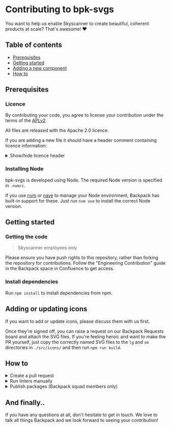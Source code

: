 # Contributing to bpk-svgs

You want to help us enable Skyscanner to create beautiful, coherent products at scale? That's awesome! :heart:

## Table of contents

* [Prerequisites](#prerequisites)
* [Getting started](#getting-started)
* [Adding a new component](#adding-a-new-component)
* [How to](#how-to)

## Prerequisites

### Licence

By contributing your code, you agree to license your contribution under the terms of the [APLv2](./LICENSE).

All files are released with the Apache 2.0 licence.

If you are adding a new file it should have a header comment containing licence information:

<details>
<summary>Show/hide licence header</summary>

```
Backpack - Skyscanner's Design System

Copyright 2016-<current year> Skyscanner Ltd

Licensed under the Apache License, Version 2.0 (the "License");
you may not use this file except in compliance with the License.
You may obtain a copy of the License at

  http://www.apache.org/licenses/LICENSE-2.0

Unless required by applicable law or agreed to in writing, software
distributed under the License is distributed on an "AS IS" BASIS,
WITHOUT WARRANTIES OR CONDITIONS OF ANY KIND, either express or implied.
See the License for the specific language governing permissions and
limitations under the License.
```

</details>

### Installing Node

bpk-svgs is developed using Node. The required Node version is specified in `.nvmrc`.

If you use [nvm](https://github.com/creationix/nvm) or [nave](https://github.com/isaacs/nave) to manage your Node environment, Backpack has built-in support for these. Just run `nvm use` to install the correct Node version.

## Getting started

### Getting the code

> Skyscanner employees only

Please ensure you have push rights to this repository, rather than forking the repository for contributions. Follow the "Engineering Contribution" guide in the Backpack space in Confluence to get access.

### Install dependencies

Run `npm install` to install dependencies from npm.

## Adding or updating icons

If you want to add or update icons, please discuss them with us first.

Once they're signed off, you can raise a request on our Backpack Requests board and attach the SVG files. If you're feeling heroic and want to make the PR yourself, just copy the correctly named SVG files to the `lg` and `sm` directories in `./src/icons/` and then run `npm run build`.

## How to

<details>
<summary>Create a pull request</summary>

For anything non-trivial, we strongly recommend speaking to somebody from Clover before starting work on a PR. It might even be something we're already working on. After this, follow the steps below.

1. If you are a Skyscanner employee, follow the "Engineering Contribution" guide in the Backpack space in Confluence to get push rights to this repository. Otherwise, you should [fork the repository](https://github.com/Skyscanner/bpk-svgs/fork).
2. Create a new branch.
3. Make your changes.
4. Commit and push your new branch.
5. Submit a [pull request](https://github.com/Skyscanner/bpk-svgs/pulls).
6. Notify someone in Clover squad or drop a note in #backpack.

</details>

<details>
<summary>Run linters manually</summary>

* `npm run lint` to lint JS.
* `npm run lint:js` to lint JS.
* `npm run lint:js:fix` to lint and try to automatically fix any errors.

</details>

<details>
<summary>Publish packages (Backpack squad members only)</summary>

- Publish the latest draft on the [releases pages](https://github.com/Skyscanner/bpk-svgs/releases)
- Ensure CI runs the release workflow successfully
- Once released verify the artifacts are available

</details>

## And finally..

If you have any questions at all, don't hesitate to get in touch. We love to talk all things Backpack and we look forward to seeing your contribution!
